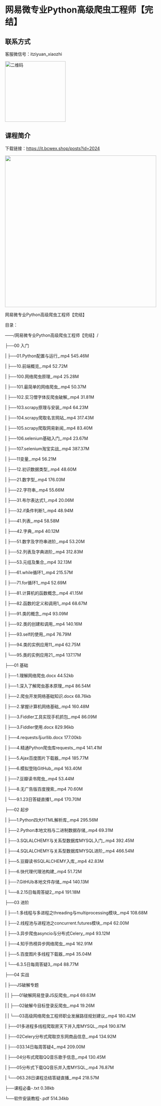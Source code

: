 # 网易微专业Python高级爬虫工程师【完结】

## 联系方式

客服微信号：itziyuan_xiaozhi

<img src="https://ziyuanyun.oss-cn-guangzhou.aliyuncs.com/common/20240614073449/666b82192834a.jpg" width="200" height="200" alt="二维码">

## 课程简介

下载链接：https://it.bcwex.shop/posts?id=2024

<img src="https://ziyuanyun.oss-cn-guangzhou.aliyuncs.com/yun/20240515183630/6644902ef1c05.jpg" width="500" alt="">

  网易微专业Python高级爬虫工程师【完结】



 目录：

 ——/网易微专业Python高级爬虫工程师【完结】/

 ├──00 入门

 | ├──01.Python配置与运行_.mp4 545.46M

 | ├──10.前端概览_.mp4 52.72M

 | ├──100.网络爬虫原理_.mp4 25.28M

 | ├──101.最简单的网络爬虫_.mp4 50.37M

 | ├──102.实习僧字体反爬虫破解_.mp4 31.81M

 | ├──103.scrapy原理与安装_.mp4 64.23M

 | ├──104.scrapy爬取名言网站_.mp4 317.43M

 | ├──105.scrapy爬取网易新闻_.mp4 83.40M

 | ├──106.selenium基础入门_.mp4 23.67M

 | ├──107.selenium淘宝实战_.mp4 387.37M

 | ├──11变量_.mp4 56.21M

 | ├──12.初识数据类型_.mp4 48.60M

 | ├──21.数字型_.mp4 176.03M

 | ├──22.字符串_.mp4 55.66M

 | ├──31.布尔表达式1_.mp4 20.06M

 | ├──32.if条件判断1_.mp4 48.94M

 | ├──41.列表_.mp4 58.58M

 | ├──42.字典_.mp4 40.12M

 | ├──51.数字及字符串进阶_.mp4 53.20M

 | ├──52.列表及字典进阶_.mp4 312.83M

 | ├──53.元组及集合_.mp4 32.13M

 | ├──61.while循环1_.mp4 215.57M

 | ├──71.for循环1_.mp4 52.69M

 | ├──81.计算机的函数概念_.mp4 41.15M

 | ├──82.函数的定义和调用1_.mp4 68.67M

 | ├──91.类的概念_.mp4 93.09M

 | ├──92.类的创建和调用_.mp4 140.16M

 | ├──93.self的使用_.mp4 76.79M

 | ├──94.类的实例应用11_.mp4 62.75M

 | └──95.类的实例应用21_.mp4 137.17M

 ├──01 基础

 | ├──1.理解网络爬虫.docx 44.52kb

 | ├──1.深入了解爬虫基本原理_.mp4 86.54M

 | ├──2.爬虫开发网络基础知识.docx 68.76kb

 | ├──2.掌握计算机网络基础_.mp4 160.48M

 | ├──3.Fiddler工具实现手机抓包_.mp4 86.09M

 | ├──3.Fiddler使用.docx 829.96kb

 | ├──4.requests与urllib.docx 177.00kb

 | ├──4.精通Python爬虫库requests_.mp4 141.41M

 | ├──5.Ajax百度图片下载器_.mp4 185.77M

 | ├──6.模拟登陆GitHub_.mp4 163.40M

 | ├──7.豆瓣读书爬虫_.mp4 53.44M

 | ├──8.无广告版百度搜索_.mp4 70.60M

 | └──9.1.23日答疑直播1_.mp4 170.70M

 ├──02 起步

 | ├──1.Python四大HTML解析库_.mp4 295.56M

 | ├──2.Python本地文档与二进制数据存储_.mp4 69.31M

 | ├──3.SQLALCHEMY与关系型数据库MYSQL入门_.mp4 392.45M

 | ├──4.SQLALCHEMY与关系型数据库MYSQL进阶_.mp4 466.54M

 | ├──5.豆瓣读书SQLALCHEMY入库_.mp4 42.83M

 | ├──6.快代理代理池构建_.mp4 51.72M

 | ├──7.GitHUb本地文件存储_.mp4 140.13M

 | └──8.2.15日每周答疑2_.mp4 191.18M

 ├──03 进阶

 | ├──1.多线程与多进程之threading与multiprocessing模块_.mp4 108.68M

 | ├──2.线程池与进程池之concurrent.futures模块_.mp4 62.00M

 | ├──3.异步爬虫asyncio与分布式Celery_.mp4 93.12M

 | ├──4.知乎热榜异步网络爬虫_.mp4 162.91M

 | ├──5.百度图片多线程下载器_.mp4 35.04M

 | └──6.3.5日每周答疑3_.mp4 88.77M

 ├──04 实战

 | ├──JS破解专题

 | | ├──01破解网易登录JS反爬虫_.mp4 69.63M

 | | ├──02破解今目标登录反爬虫_.mp4 19.26M

 | | └──03高级网络爬虫工程师职业发展路径规划建议_.mp4 180.42M

 | ├──01多进程多线程爬取房天下并入库MYSQL_.mp4 190.87M

 | ├──02Celery分布式爬取京东网商品信息_.mp4 134.92M

 | ├──033.14日每周答疑4_.mp4 209.00M

 | ├──04分布式爬取QQ音乐歌手信息_.mp4 130.45M

 | ├──05分布式下载QQ音乐并入库MYSQL_.mp4 76.87M

 | └──063.28日课程总结答疑直播_.mp4 218.57M

 ├──课程必备-.txt 0.38kb

 └──软件安装教程-.pdf 514.34kb

  